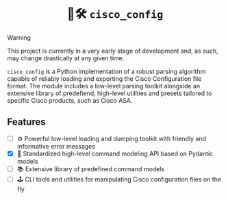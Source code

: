 <h1 align="center">
  🛜🛠️ <code>cisco_config</code>
</h1>

> [!WARNING]  
> This project is currently in a very early stage of development and, as such,
> may change drastically at any given time.

`cisco_config` is a Python implementation of a robust parsing algorithm
capable of reliably loading and exporting the Cisco Configuration file format.
The module includes a low-level parsing toolkit alongside an extensive library
of predefiend, high-level utilities and presets tailored to specific Cisco
products, such as Cisco ASA.

## Features
 - [ ] :gear: Powerful low-level loading and dumping toolkit with friendly
 and informative error messages
 - [x] :tada: Standardized high-level command modeling API based on Pydantic
 models
 - [ ] :books: Extensive library of predefined command models
 - [ ] :joystick: CLI tools and utilities for manipulating Cisco configuration
 files on the fly
